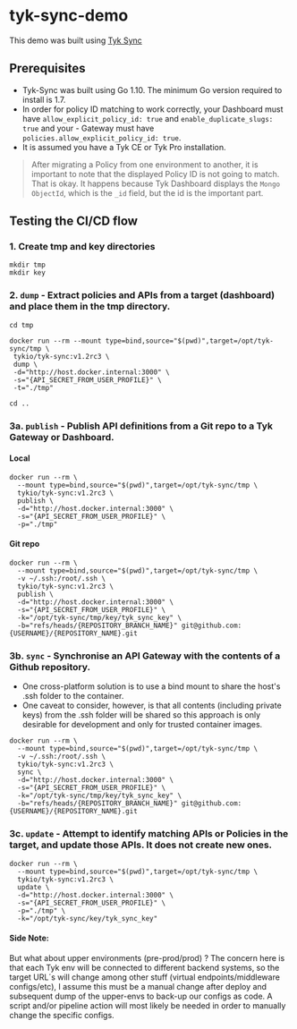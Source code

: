 # tyk-sync-demo
This demo was built using [Tyk Sync](https://tyk.io/docs/tyk-sync/)

## Prerequisites
- Tyk-Sync was built using Go 1.10. The minimum Go version required to install is 1.7.
- In order for policy ID matching to work correctly, your Dashboard must have `allow_explicit_policy_id: true` and `enable_duplicate_slugs: true` and your - Gateway must have `policies.allow_explicit_policy_id: true`.
- It is assumed you have a Tyk CE or Tyk Pro installation.

> After migrating a Policy from one environment to another, it is important to note that the displayed Policy ID is not going to match. That is okay. It happens because Tyk Dashboard displays the `Mongo ObjectId`, which is the `_id` field, but the id is the important part.

## Testing the CI/CD flow
### 1. Create tmp and key directories
```
mkdir tmp
mkdir key
```

### 2. `dump` - Extract policies and APIs from a target (dashboard) and place them in the tmp directory.
```
cd tmp

docker run --rm --mount type=bind,source="$(pwd)",target=/opt/tyk-sync/tmp \
 tykio/tyk-sync:v1.2rc3 \
 dump \
 -d="http://host.docker.internal:3000" \
 -s="{API_SECRET_FROM_USER_PROFILE}" \
 -t="./tmp"

cd ..
```

### 3a. `publish` - Publish API definitions from a Git repo to a Tyk Gateway or Dashboard.
#### Local
```
docker run --rm \
  --mount type=bind,source="$(pwd)",target=/opt/tyk-sync/tmp \
  tykio/tyk-sync:v1.2rc3 \
  publish \
  -d="http://host.docker.internal:3000" \
  -s="{API_SECRET_FROM_USER_PROFILE}" \
  -p="./tmp" 
```

#### Git repo
```
docker run --rm \
  --mount type=bind,source="$(pwd)",target=/opt/tyk-sync/tmp \
  -v ~/.ssh:/root/.ssh \
  tykio/tyk-sync:v1.2rc3 \
  publish \
  -d="http://host.docker.internal:3000" \
  -s="{API_SECRET_FROM_USER_PROFILE}" \
  -k="/opt/tyk-sync/tmp/key/tyk_sync_key" \
  -b="refs/heads/{REPOSITORY_BRANCH_NAME}" git@github.com:{USERNAME}/{REPOSITORY_NAME}.git
```

### 3b. `sync` - Synchronise an API Gateway with the contents of a Github repository.
- One cross-platform solution is to use a bind mount to share the host's .ssh folder to the container.
- One caveat to consider, however, is that all contents (including private keys) from the .ssh folder will be shared so this approach is only desirable for development and only for trusted container images.
```
docker run --rm \
  --mount type=bind,source="$(pwd)",target=/opt/tyk-sync/tmp \
  -v ~/.ssh:/root/.ssh \
  tykio/tyk-sync:v1.2rc3 \
  sync \
  -d="http://host.docker.internal:3000" \
  -s="{API_SECRET_FROM_USER_PROFILE}" \
  -k="/opt/tyk-sync/tmp/key/tyk_sync_key" \
  -b="refs/heads/{REPOSITORY_BRANCH_NAME}" git@github.com:{USERNAME}/{REPOSITORY_NAME}.git
```

### 3c. `update` - Attempt to identify matching APIs or Policies in the target, and update those APIs. It does not create new ones.
```
docker run --rm \
  --mount type=bind,source="$(pwd)",target=/opt/tyk-sync/tmp \
  tykio/tyk-sync:v1.2rc3 \
  update \
  -d="http://host.docker.internal:3000" \
  -s="{API_SECRET_FROM_USER_PROFILE}" \
  -p="./tmp" \
  -k="/opt/tyk-sync/key/tyk_sync_key"
```

#### Side Note:
But what about upper environments (pre-prod/prod) ? The concern here is that each Tyk env will be connected to different backend systems, so the target URL´s will change among other stuff (virtual endpoints/middleware configs/etc), I assume this must be a manual change after deploy and subsequent dump of the upper-envs to back-up our configs as code. A script and/or pipeline action will most likely be needed in order to manually change the specific configs.
